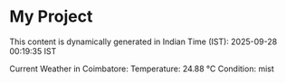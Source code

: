 # My Project

This content is dynamically generated in Indian Time (IST): 2025-09-28 00:19:35 IST


Current Weather in Coimbatore:
Temperature: 24.88 °C
Condition: mist
